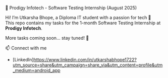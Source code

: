 🧪 Prodigy Infotech - Software Testing Internship (August 2025)

Hi! I’m Utkarsha Bhope, a Diploma IT student with a passion for tech 🚀  
This repo contains my tasks for the 1-month Software Testing Internship at **Prodigy Infotech**.

More tasks coming soon… stay tuned! 👀

 📫 Connect with me
- [LinkedIn]https://www.linkedin.com/in/utkarshabhope1722?utm_source=share&utm_campaign=share_via&utm_content=profile&utm_medium=android_app